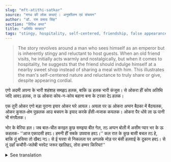 ```yaml
---
slug: "mft-atithi-satkar"
source: "मगध की लोक कथाएं : अनुशाीलन एवं संचयन"
author: "डॉ. राम प्रसाद सिंह"
section: "विविध कथा"
title: "अतिथि सत्कार"
tags: "stingy, hospitality, self-centered, friendship, false appearances"
---
```

<blockquote>
The story revolves around a man who sees himself as an emperor but is inherently stingy and reluctant to host guests. When an old friend visits, he initially acts warmly and nostalgically, but when it comes to hospitality, he suggests that the friend should indulge himself at a nearby sweet shop instead of sharing a meal with him. This illustrates the man's self-centered nature and reluctance to truly share or give, despite appearing cordial.
</blockquote>

एगो अदमी अपना के भारी शहंशाह समझऽ हलक, बाकि ऊ हलक भारी कंजूस। से ओकरा हीं कोय अतिथि जदि आवऽ हलक, त ऊ ओकरा कोय-न-कोय बहाना बना के टरका देऽ हलक।

एक तुरी ओकर एगो बड़ा पुराना इयार ओकर घरे आयल। अयला पर ऊ ओकरा अप्पन बैठका में बैठयलक,  ओकर कुसल-क्षेम पुछलक आउ बचपन के इयाद करके हँसी-मजाक कयलक। ओकरा पैर धोवे ला ऊ पानी भी मंगवैलक। 

भोर के बेरिया हल। जब बात-चीत करइत कुछ समइया बीत गेल, तऽ अप्पन बोली में असीम प्यार भर के ऊ कहलक- '’आज एकादसी हवऽ। हमनी हीं सबके उपवास हवऽ।'’ कल रात के कुछ बासी बचल तऽ हे, बाकि तूं बसिया तो खैबऽ नऽ। से ई घरवा से निकलला पर अगलके मोड़ पर बंसी हलवाई के दूकान हवऽ। से तूं उहाँ कचौरी-जलेबी भरपेट जरूर खालिहऽ, तोरा हम्मर किरिया!''  

<details>
<summary>See translation</summary>

A man considered himself a great emperor, but he was actually quite stingy. Whenever a guest arrived at his place, he would always find some excuse to send them away.

One day, an old friend of his visited him. When he arrived, the man welcomed him into his sitting room, inquired about his well-being, and reminisced about their childhood, sharing laughter and jokes. He even had water brought to wash his feet.

It was early morning. After some time spent in conversation, he said with immense love in his voice, "Today is Ekadashi. We all are supposed to fast." There are some leftovers from last night, but you haven't eaten any, have you? So, just after leaving this house, there's a halwai (sweet shop) at the next turn. You must go there and fill yourself up with kachoris and jalebis, that’s my request to you!"
</details>